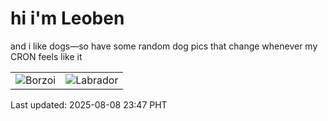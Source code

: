 # hi i'm Leoben

and i like dogs—so have some random dog pics that change whenever my CRON feels like it

|  |  |
|--------|----------|
| ![Borzoi](https://random-dog-vercel.vercel.app/api/random-borzoi?v=1754668056) | ![Labrador](https://random-dog-vercel.vercel.app/api/random-labrador?v=1754668056) |

Last updated: 2025-08-08 23:47 PHT
